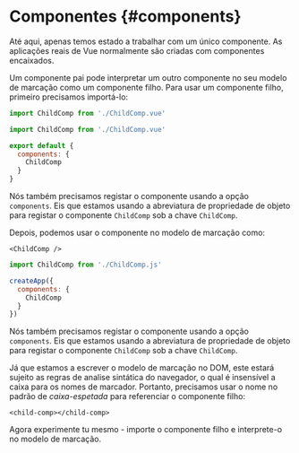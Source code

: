 # Componentes {#components}

Até aqui, apenas temos estado a trabalhar com um único componente. As aplicações reais de Vue normalmente são criadas com componentes encaixados.

Um componente pai pode interpretar um outro componente no seu modelo de marcação como um componente filho. Para usar um componente filho, primeiro precisamos importá-lo:

<div class="composition-api">
<div class="sfc">

```js
import ChildComp from './ChildComp.vue'
```

</div>
</div>

<div class="options-api">
<div class="sfc">

```js
import ChildComp from './ChildComp.vue'

export default {
  components: {
    ChildComp
  }
}
```

Nós também precisamos registar o componente usando a opção `components`. Eis que estamos usando a abreviatura de propriedade de objeto para registar o componente `ChildComp` sob a chave `ChildComp`.

</div>
</div>

<div class="sfc">

Depois, podemos usar o componente no modelo de marcação como:

```vue-html
<ChildComp />
```

</div>

<div class="html">

```js
import ChildComp from './ChildComp.js'

createApp({
  components: {
    ChildComp
  }
})
```

Nós também precisamos registar o componente usando a opção `components`. Eis que estamos usando a abreviatura de propriedade de objeto para registar o componente `ChildComp` sob a chave `ChildComp`.

Já que estamos a escrever o modelo de marcação no DOM, este estará sujeito as regras de analise sintática do navegador, o qual é insensível a caixa para os nomes de marcador. Portanto, precisamos usar o nome no padrão de *caixa-espetada* para referenciar o componente filho:


```vue-html
<child-comp></child-comp>
```

</div>


Agora experimente tu mesmo - importe o componente filho e interprete-o no modelo de marcação.
